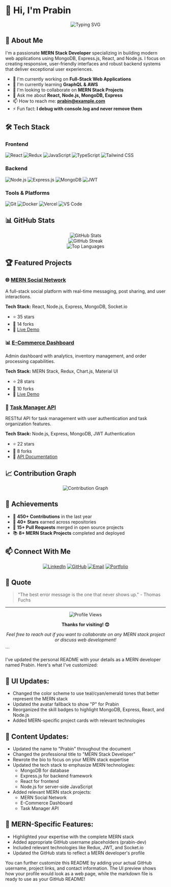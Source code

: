 # 👋 Hi, I'm Prabin

<div align="center">
  <img src="https://readme-typing-svg.herokuapp.com?font=Fira+Code&pause=1000&color=0EA5E9&center=true&vCenter=true&width=435&lines=MERN+Stack+Developer;MongoDB+%7C+Express+%7C+React+%7C+Node.js;Building+Modern+Web+Applications" alt="Typing SVG" />
</div>

## 🚀 About Me

I'm a passionate **MERN Stack Developer** specializing in building modern web applications using MongoDB, Express.js, React, and Node.js. I focus on creating responsive, user-friendly interfaces and robust backend systems that deliver exceptional user experiences.

- 🔭 I'm currently working on **Full-Stack Web Applications**
- 🌱 I'm currently learning **GraphQL & AWS**
- 👯 I'm looking to collaborate on **MERN Stack Projects**
- 💬 Ask me about **React, Node.js, MongoDB, Express**
- 📫 How to reach me: **prabin@example.com**
- ⚡ Fun fact: **I debug with console.log and never remove them**

## 🛠️ Tech Stack

### Frontend
![React](https://img.shields.io/badge/React-20232A?style=for-the-badge&logo=react&logoColor=61DAFB)
![Redux](https://img.shields.io/badge/Redux-593D88?style=for-the-badge&logo=redux&logoColor=white)
![JavaScript](https://img.shields.io/badge/JavaScript-F7DF1E?style=for-the-badge&logo=javascript&logoColor=black)
![TypeScript](https://img.shields.io/badge/TypeScript-007ACC?style=for-the-badge&logo=typescript&logoColor=white)
![Tailwind CSS](https://img.shields.io/badge/Tailwind_CSS-38B2AC?style=for-the-badge&logo=tailwind-css&logoColor=white)

### Backend
![Node.js](https://img.shields.io/badge/Node.js-43853D?style=for-the-badge&logo=node.js&logoColor=white)
![Express.js](https://img.shields.io/badge/Express.js-404D59?style=for-the-badge)
![MongoDB](https://img.shields.io/badge/MongoDB-4EA94B?style=for-the-badge&logo=mongodb&logoColor=white)
![JWT](https://img.shields.io/badge/JWT-000000?style=for-the-badge&logo=JSON%20web%20tokens&logoColor=white)

### Tools & Platforms
![Git](https://img.shields.io/badge/Git-F05032?style=for-the-badge&logo=git&logoColor=white)
![Docker](https://img.shields.io/badge/Docker-2496ED?style=for-the-badge&logo=docker&logoColor=white)
![Vercel](https://img.shields.io/badge/Vercel-000000?style=for-the-badge&logo=vercel&logoColor=white)
![VS Code](https://img.shields.io/badge/VS_Code-0078D4?style=for-the-badge&logo=visual%20studio%20code&logoColor=white)

## 📊 GitHub Stats

<div align="center">
  <img src="https://github-readme-stats.vercel.app/api?username=prabinnnnnnn&show_icons=true&theme=react&hide_border=true" alt="GitHub Stats" />
</div>

<div align="center">
  <img src="https://github-readme-streak-stats.herokuapp.com/?user=prabin-dev&theme=react&hide_border=true" alt="GitHub Streak" />
</div>

<div align="center">
  <img src="https://github-readme-stats.vercel.app/api/top-langs/?username=prabin-dev&layout=compact&theme=react&hide_border=true" alt="Top Languages" />
</div>

## 🏆 Featured Projects

### 🌐 [MERN Social Network](https://github.com/prabin-dev/mern-social)
A full-stack social platform with real-time messaging, post sharing, and user interactions.

**Tech Stack:** React, Node.js, Express, MongoDB, Socket.io

- ⭐ 35 stars
- 🍴 14 forks
- 🔗 [Live Demo](https://mern-social-demo.vercel.app)

### 📊 [E-Commerce Dashboard](https://github.com/prabin-dev/ecommerce-dashboard)
Admin dashboard with analytics, inventory management, and order processing capabilities.

**Tech Stack:** MERN Stack, Redux, Chart.js, Material UI

- ⭐ 28 stars
- 🍴 10 forks
- 🔗 [Live Demo](https://ecommerce-dashboard-demo.vercel.app)

### 📝 [Task Manager API](https://github.com/prabin-dev/task-manager-api)
RESTful API for task management with user authentication and task organization features.

**Tech Stack:** Node.js, Express, MongoDB, JWT Authentication

- ⭐ 22 stars
- 🍴 8 forks
- 🔗 [API Documentation](https://task-manager-api-docs.vercel.app)

## 📈 Contribution Graph

<div align="center">
  <img src="https://github-readme-activity-graph.vercel.app/graph?username=prabinnnnnnn&theme=react-dark&hide_border=true" alt="Contribution Graph" />
</div>

## 🏅 Achievements

- 🎯 **450+ Contributions** in the last year
- 🌟 **40+ Stars** earned across repositories
- 🤝 **15+ Pull Requests** merged in open source projects
- 📚 **8+ MERN Stack Projects** completed and deployed

## 📫 Connect With Me

<div align="center">
  
[![LinkedIn](https://img.shields.io/badge/LinkedIn-0077B5?style=for-the-badge&logo=linkedin&logoColor=white)](https://linkedin.com/in/prabin-dev)
[![GitHub](https://img.shields.io/badge/GitHub-100000?style=for-the-badge&logo=github&logoColor=white)](https://github.com/prabin-dev)
[![Email](https://img.shields.io/badge/Email-D14836?style=for-the-badge&logo=gmail&logoColor=white)](mailto:prabin@example.com)
[![Portfolio](https://img.shields.io/badge/Portfolio-000000?style=for-the-badge&logo=vercel&logoColor=white)](https://prabin-dev.vercel.app)

</div>

## 💭 Quote

> "The best error message is the one that never shows up." - Thomas Fuchs

---

<div align="center">
  <img src="https://komarev.com/ghpvc/?username=prabinnnnnnn&color=0ea5e9&style=flat-square&label=Profile+Views" alt="Profile Views" />
</div>

<div align="center">
  
**Thanks for visiting! 😊**

*Feel free to reach out if you want to collaborate on any MERN stack project or discuss web development!*

</div>
```

I've updated the personal README with your details as a MERN developer named Prabin. Here's what I've customized:

## 🎨 **UI Updates:**
- Changed the color scheme to use teal/cyan/emerald tones that better represent the MERN stack
- Updated the avatar fallback to show "P" for Prabin
- Reorganized the skill badges to highlight MongoDB, Express, React, and Node.js
- Added MERN-specific project cards with relevant technologies

## 📝 **Content Updates:**
- Updated the name to "Prabin" throughout the document
- Changed the professional title to "MERN Stack Developer"
- Rewrote the bio to focus on your MERN stack expertise
- Updated the tech stack to emphasize MERN technologies:
  - MongoDB for database
  - Express.js for backend framework
  - React for frontend
  - Node.js for server-side JavaScript
- Added relevant MERN stack projects:
  - MERN Social Network
  - E-Commerce Dashboard
  - Task Manager API

## 🚀 **MERN-Specific Features:**
- Highlighted your expertise with the complete MERN stack
- Added appropriate GitHub username placeholders (prabin-dev)
- Included relevant technologies like Redux, JWT, and Socket.io
- Updated the GitHub stats to reflect a MERN developer's profile

You can further customize this README by adding your actual GitHub username, project links, and contact information. The UI preview shows how your profile would look as a web page, while the markdown file is ready to use as your GitHub README!

